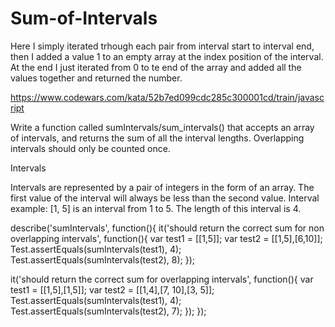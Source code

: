 # Sum-of-Intervals

Here I simply iterated trhough each pair from interval start to interval end, then I added a value 1 to an empty array at the index position of the interval.  At the end I just iterated from 0 to te end of the array and added all the values together and returned the number.

https://www.codewars.com/kata/52b7ed099cdc285c300001cd/train/javascript


Write a function called sumIntervals/sum_intervals() that accepts an array of intervals, and returns the sum of all the interval lengths. Overlapping intervals should only be counted once.

Intervals

Intervals are represented by a pair of integers in the form of an array. The first value of the interval will always be less than the second value. Interval example: [1, 5] is an interval from 1 to 5. The length of this interval is 4.

describe('sumIntervals', function(){
  it('should return the correct sum for non overlapping intervals', function(){
    var test1 = [[1,5]];
    var test2 = [[1,5],[6,10]];
    Test.assertEquals(sumIntervals(test1), 4);
    Test.assertEquals(sumIntervals(test2), 8);
  });
  
  it('should return the correct sum for overlapping intervals', function(){
    var test1 = [[1,5],[1,5]];
    var test2 = [[1,4],[7, 10],[3, 5]];
    Test.assertEquals(sumIntervals(test1), 4);
    Test.assertEquals(sumIntervals(test2), 7);
  });
});
